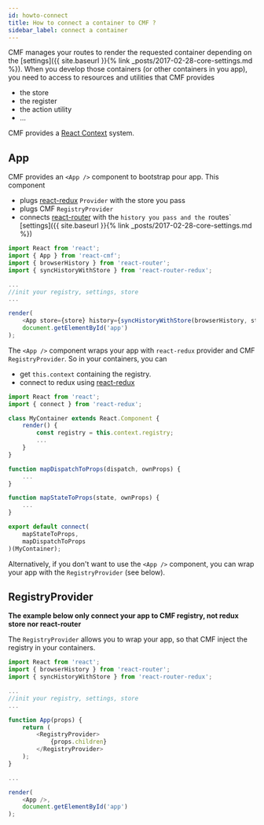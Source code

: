 ```yaml
---
id: howto-connect
title: How to connect a container to CMF ?
sidebar_label: connect a container
---
```


CMF manages your routes to render the requested container depending on the [settings]({{ site.baseurl }}{% link _posts/2017-02-28-core-settings.md %}).
When you develop those containers (or other containers in you app), you need to access to resources and utilities that CMF provides
* the store
* the register
* the action utility
* ...

CMF provides a [React Context](https://facebook.github.io/react/docs/context.html) system.

## App

CMF provides an `<App />` component to bootstrap pour app. This component
* plugs [react-redux](https://github.com/reactjs/react-redux) `Provider` with the store you pass
* plugs CMF `RegistryProvider`
* connects [react-router](https://github.com/ReactTraining/react-router) with the `history you pass and the `routes` [settings]({{ site.baseurl }}{% link _posts/2017-02-28-core-settings.md %})

```javascript
import React from 'react';
import { App } from 'react-cmf';
import { browserHistory } from 'react-router';
import { syncHistoryWithStore } from 'react-router-redux';

...
//init your registry, settings, store
...

render(
	<App store={store} history={syncHistoryWithStore(browserHistory, store)} />,
	document.getElementById('app')
);
```

The `<App />` component wraps your app with `react-redux` provider and CMF `RegistryProvider`.
So in your containers, you can
* get `this.context` containing the registry.
* connect to redux using [react-redux](https://github.com/reactjs/react-redux)

```javascript
import React from 'react';
import { connect } from 'react-redux';

class MyContainer extends React.Component {
    render() {
        const registry = this.context.registry;
        ...
    }
}

function mapDispatchToProps(dispatch, ownProps) {
	...
}

function mapStateToProps(state, ownProps) {
    ...
}

export default connect(
	mapStateToProps,
	mapDispatchToProps
)(MyContainer);
```

Alternatively, if you don't want to use the `<App />` component, you can wrap your app with the `RegistryProvider` (see below).

## RegistryProvider

**The example below only connect your app to CMF registry, not redux store nor react-router**

The `RegistryProvider` allows you to wrap your app, so that CMF inject the registry in your containers.
```javascript
import React from 'react';
import { browserHistory } from 'react-router';
import { syncHistoryWithStore } from 'react-router-redux';

...
//init your registry, settings, store
...

function App(props) {
	return (
        <RegistryProvider>
            {props.children}
        </RegistryProvider>
	);
}

...

render(
	<App />,
	document.getElementById('app')
);
```
